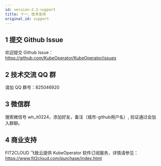 ```yaml
---
id: version-2.2-support
title: 十一、技术支持
original_id: support
---
```


## 1 提交 Github Issue

欢迎提交 Github Issue：https://github.com/KubeOperator/KubeOperator/issues

## 2 技术交流 QQ 群

请加 QQ 群号：825046920

## 3 微信群

搜索微信号 wh_it0224，添加好友，备注（城市-github用户名）, 验证通过会加入群聊。

## 4 商业支持

FIT2CLOUD 飞致云提供 KubeOperator 软件订阅服务，详情请参见： https://www.fit2cloud.com/purchase/index.html
